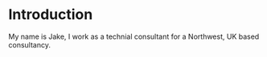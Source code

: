 # Introduction
My name is Jake, I work as a technial consultant for a Northwest, UK based consultancy.
